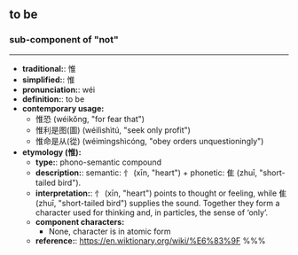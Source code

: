 ## to be
### sub-component of "not"
---
- **traditional:**: 惟
- **simplified:**: 惟
- **pronunciation:**: wéi
- **definition:**: to be
- **contemporary usage:**
  - 惟恐 (wéikǒng, "for fear that")
  - 惟利是图(圖) (wéilìshìtú, "seek only profit")
  - 惟命是从(從) (wéimìngshìcóng, "obey orders unquestioningly")
- **etymology (惟):**
  - **type:**: phono-semantic compound
  - **description:**: semantic: 忄 (xīn, "heart") + phonetic: 隹 (zhuī, "short-tailed bird").
  - **interpretation:**: 忄 (xīn, "heart") points to thought or feeling, while 隹 (zhuī, "short-tailed bird") supplies the sound. Together they form a character used for thinking and, in particles, the sense of ‘only’.
  - **component characters:**
    - None, character is in atomic form
  - **reference:**: https://en.wiktionary.org/wiki/%E6%83%9F
%%%
